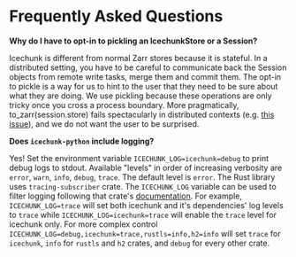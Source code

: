 # Frequently Asked Questions

**Why do I have to opt-in to pickling an IcechunkStore or a Session?**

Icechunk is different from normal Zarr stores because it is stateful. In a distributed setting, you have to be careful to communicate back the Session objects from remote write tasks, merge them and commit them. The opt-in to pickle is a way for us to hint to the user that they need to be sure about what they are doing. We use pickling because these operations are only tricky once you cross a process boundary. More pragmatically, to_zarr(session.store) fails spectacularly in distributed contexts (e.g. [this issue](https://github.com/earth-mover/icechunk/issues/383)), and we do not want the user to be surprised.

**Does `icechunk-python` include logging?**

Yes! Set the environment variable `ICECHUNK_LOG=icechunk=debug` to print debug logs to stdout. Available "levels" in order of increasing verbosity are `error`, `warn`, `info`, `debug`, `trace`. The default level is `error`. The Rust library uses `tracing-subscriber` crate. The `ICECHUNK_LOG` variable can be used to filter logging following that crate's [documentation](https://docs.rs/tracing-subscriber/latest/tracing_subscriber/filter/struct.EnvFilter.html#directives). For example, `ICECHUNK_LOG=trace` will set both icechunk and it's dependencies' log levels to `trace` while `ICECHUNK_LOG=icechunk=trace` will enable the `trace` level for icechunk only. For more complex control `ICECHUNK_LOG=debug,icechunk=trace,rustls=info,h2=info` will set `trace` for `icechunk`, `info` for `rustls` and `h2` crates, and `debug` for every other crate.
